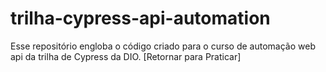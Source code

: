 # trilha-cypress-api-automation
Esse repositório engloba o código criado para o curso de automação web api da trilha de Cypress da DIO.
[Retornar para Praticar]
